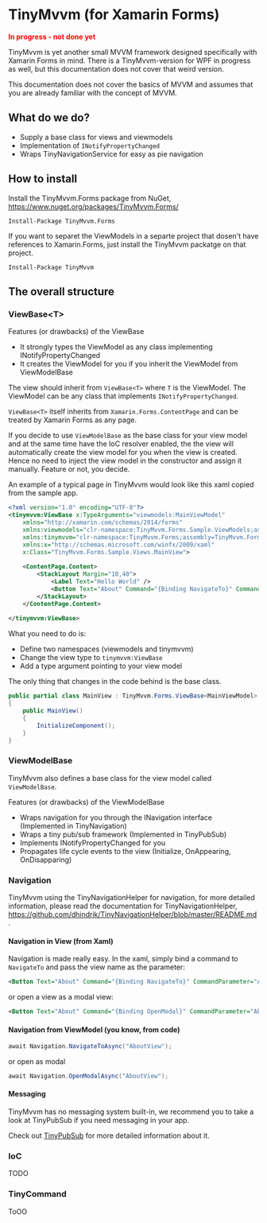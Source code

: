 # TinyMvvm (for Xamarin Forms)

**<div style="color: red;">In progress - not done yet</div>**

TinyMvvm is yet another small MVVM framework designed specifically with Xamarin Forms in mind. There is a TinyMvvm-version for WPF in progress as well, but this documentation does not cover that weird version.

This documentation does not cover the basics of MVVM and assumes that you are already familiar with the concept of MVVM.

## What do we do?

* Supply a base class for views and viewmodels
* Implementation of `INotifyPropertyChanged`
* Wraps TinyNavigationService for easy as pie navigation

## How to install
Install the TinyMvvm.Forms package from NuGet, https://www.nuget.org/packages/TinyMvvm.Forms/

```
Install-Package TinyMvvm.Forms 
```
If you want to separet the ViewModels in a separte project that dosen't have references to Xamarin.Forms, just install the TinyMvvm packatge on that project.

```
Install-Package TinyMvvm 
```


## The overall structure

### ViewBase&lt;T&gt;

Features (or drawbacks) of the ViewBase

* It strongly types the ViewModel as any class implementing INotifyPropertyChanged
* It creates the ViewModel for you if you inherit the ViewModel from ViewModelBase

The view should inherit from `ViewBase<T>` where `T` is the ViewModel. The ViewModel can be any class that implements `INotifyPropertyChanged`. 

`ViewBase<T>` itself inherits from `Xamarin.Forms.ContentPage` and can be treated by Xamarin Forms as any page.

If you decide to use `ViewModelBase` as the base class for your view model and at the same time have the IoC resolver enabled, the the view will automatically create the view model for you when the view is created. Hence no need to inject the view model in the constructor and assign it manually. Feature or not, you decide.

An example of a typical page in TinyMvvm would look like this xaml copied from the sample app.

```xml
<?xml version="1.0" encoding="UTF-8"?>
<tinymvvm:ViewBase x:TypeArguments="viewmodels:MainViewModel" 
    xmlns="http://xamarin.com/schemas/2014/forms" 
    xmlns:viewmodels="clr-namespace:TinyMvvm.Forms.Sample.ViewModels;assembly=TinyMvvm.Forms.Samples"
    xmlns:tinymvvm="clr-namespace:TinyMvvm.Forms;assembly=TinyMvvm.Forms"
    xmlns:x="http://schemas.microsoft.com/winfx/2009/xaml" 
    x:Class="TinyMvvm.Forms.Sample.Views.MainView">
    
	<ContentPage.Content>
        <StackLayout Margin="10,40">
            <Label Text="Hello World" />
            <Button Text="About" Command="{Binding NavigateTo}" CommandParameter="AboutView" />
        </StackLayout>
    </ContentPage.Content>
    
</tinymvvm:ViewBase>
```

What you need to do is:

* Define two namespaces (viewmodels and tinymvvm)
* Change the view type to `tinymvvm:ViewBase`
* Add a type argument pointing to your view model

The only thing that changes in the code behind is the base class.

```csharp
public partial class MainView : TinyMvvm.Forms.ViewBase<MainViewModel>
{
    public MainView()
    {
        InitializeComponent();
    }
}
```

### ViewModelBase

TinyMvvm also defines a base class for the view model called `ViewModelBase`.

Features (or drawbacks) of the ViewModelBase

* Wraps navigation for you through the INavigation interface (Implemented in TinyNavigation)
* Wraps a tiny pub/sub framework (Implemented in TinyPubSub)
* Implements INotifyPropertyChanged for you
* Propagates life cycle events to the view (Initialize, OnAppearing, OnDisapparing)

### Navigation
TinyMvvm using the TinyNavigationHelper for navigation, for more detailed information, please read the documentation for TinyNavigationHelper, https://github.com/dhindrik/TinyNavigationHelper/blob/master/README.md.

#### Navigation in View (from Xaml)

Navigation is made really easy. In the xaml, simply bind a command to `NavigateTo` and pass the view name as the parameter:

```xml
<Button Text="About" Command="{Binding NavigateTo}" CommandParameter="AboutView" />
```

or open a view as a modal view:

```xml
<Button Text="About" Command="{Binding OpenModal}" CommandParameter="AboutView" />
```

#### Navigation from ViewModel (you know, from code)

```csharp
await Navigation.NavigateToAsync("AboutView");
```

or open as modal

```csharp
await Navigation.OpenModalAsync("AboutView");
```

#### Messaging

TinyMvvm has no messaging system built-in, we recommend you to take a look at TinyPubSub if you need messaging in your app.

Check out [TinyPubSub](https://github.com/johankson/TinyPubSub) for more detailed information about it.

### IoC

TODO

### TinyCommand

ToOO

